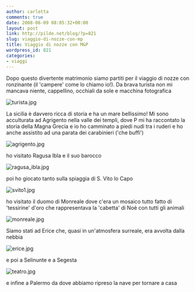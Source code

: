 ```yaml
---
author: carlotta
comments: true
date: 2008-06-09 08:05:32+00:00
layout: post
link: http://pilde.net/blog/?p=821
slug: viaggio-di-nozze-con-mp
title: Viaggio di nozze con M&P
wordpress_id: 821
categories:
- viaggi
---
```


Dopo questo divertente matrimonio siamo partiti per il viaggio di nozze con ronzinante (il 'campere' come lo chiamo io!). Da brava turista non mi mancava niente, cappellino, occhiali da sole e macchina fotografica

![turista.jpg](http://pilde.net/blog/wp-content/uploads/2008/06/turista.jpg)

La sicilia è davvero ricca di storia e ha un mare bellissimo!
Mi sono acculturata ad Agrigento nella valle dei templi, dove P mi ha raccontato la storia della Magna Grecia e io ho camminato a piedi nudi tra i ruderi e ho anche assistito ad una parata dei carabinieri ('che buffi')

![agrigento.jpg](http://pilde.net/blog/wp-content/uploads/2008/06/agrigento.jpg)

ho visitato Ragusa Ibla e il suo barocco

![ragusa_ibla.jpg](http://pilde.net/blog/wp-content/uploads/2008/06/ragusa_ibla.jpg)

poi ho giocato tanto sulla spiaggia di S. Vito lo Capo 

![svito1.jpg](http://pilde.net/blog/wp-content/uploads/2008/06/svito1.jpg)

ho visitato il duomo di Monreale dove c'era un mosaico tutto fatto di 'tessirine' d'oro che rappresentava la 'cabetta' di Noè con tutti gli animali

![monreale.jpg](http://pilde.net/blog/wp-content/uploads/2008/06/monreale.jpg)

Siamo stati ad Erice che, quasi in un'atmosfera surreale, era avvolta dalla nebbia

![erice.jpg](http://pilde.net/blog/wp-content/uploads/2008/06/erice.jpg)

e poi a Selinunte e a Segesta

![teatro.jpg](http://pilde.net/blog/wp-content/uploads/2008/06/teatro.jpg)

e infine a Palermo da dove abbiamo ripreso la nave per tornare a casa
